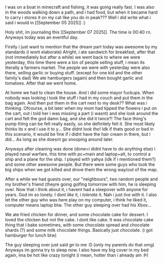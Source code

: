 I was on a boat in minecraft and fishing, it was going really fast. I was also in the woods walking down a path, and i had food, but when it became hard to carry i stores it on my cat like you do in peak??? Well i did write what i said i would in [[September 05 2025]] :)

Holy shit, im journaling this [[September 07 2025]]. The time is 00:40 rn. Anyways today was an eventful day.

Firstly i just want to mention that the dream part today was awesome by my standards (i wont elaborate)
Alright, i ate sandwich for breakfast, after that (not immediately but after a while) we went back to where we were yesterday, this time there were a ton of people selling stuff, i mean its literally a farmers market. The people we were with yesterday were also there, selling garlic or buying stuff. (except for one kid and the other family's dad) We ate hamburgers (again) and then bought garlic and tomatoes. After that we went home.

At home we had to clean the house. And i did some mayor fuckups. When nobody was looking i took the stuff i had in my couch and put them in the bag again. And then put them in the cart next to my desk?? What was i thinking. Ofcourse, a bit later when my mom had tipped the flowers i put on the cart, out i told her i was missing a part (i wasnt) and she look around the cart and felt the god damn bag, and she did it twice?! The face thing's pump thing can be felt really easily, so she definitely felt it. She most likely thinks its x and i use it to y... She didnt look tho! Idk if thats good or bad in this scenario, it would be fine if i didnt have the hair cream in there, but i did... As long as she doesnt go snooping around later.

Anyways after cleaning was done (done=i didnt have to do anything else) i played naval warfare, this time with pc+main and laptop+alt, to control a ship and a plane for the ship. I played with yahya (idk if i mentioned them?) and some other awesome people. But there were some guys who took the big ships when we got killed and drove them the wrong way/out of the map.

After a while we had guests over, our "neighbours", two random people and my brother's friend (theyre going golfing tomorrow with him, he is sleeping over. Now that i think about it, i havent had a sleepover with anyone for years. God im so lonely. I dont *like* it, i *tolerate* it. Nah i just *live* with it. I also let the other guy who was here play on my computer, i think he liked it, computer means laptop btw. The other guy sleeping over had his Xbox...

We ate fried chicken for dinner, and some chocolate cake for dessert. I loved the chicken but not the cake. I dont like cake. It was chocolate cake thing that i bake sometimes, with some chocolate spread and chocolate shards (?) and some milk chocolate things. Basically just chocolate. (i got hamburger for lunch btw)

The guy sleeping over just said gn to me :D (only my parents do that omg)
Anyways im gonna try to sleep now. I also have my big cover in my bed again, ima be hot like crazy tonight (i mean, hotter than i already am :Þ)